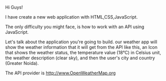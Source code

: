 Hi Guys!

I have create a new web application with HTML,CSS,JavaScript.

The only difficulty you might face, is how to work with an API using JavaScript.

Let's talk about the application you're going to build. our weather app will show the weather information that it will get from the API like this, an Icon that shows the weather status, the temperature value (18°C) in Celsius unit, the weather description (clear sky), and then the user's city and country (Greater Noida).

The API provider is http://www.OpenWeatherMap.org
